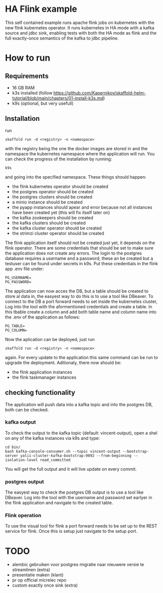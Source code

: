 # HA Flink example

This self contained example runs apache flink jobs on kubernetes with the new flink kubernetes operator. It runs kubernetes in HA mode with a kafka source and jdbc sink, enabling tests with both the HA mode as flink and the full exactly-once semantics of the kafka to jdbc pipeline.

# How to run
## Requirements
- 16 GB RAM
- k3s installed (follow https://github.com/Kapernikov/skaffold-helm-tutorial/blob/main/chapters/01-install-k3s.md)
- k9s (optional, but very usefull)

## Installation
run
```
skaffold run -d <registry> -n <namespace>
```
with the registry being the one the docker images are stored in and the namespace the kubernetes namespace where the application will run.
You can check the progress of the installation by running:
```
k9s
```
and going into the specified namespace. These things should happen:

- the flink kubernetes operator should be created
- the postgres operator should be created
- the postgres clusters should be created
- a minio instance should be created
- the pyapp instances should apear and error because not all instances have been created yet (this will fix itself later on)
- the kafka zookeepers should be created
- the kafka clusters should be created
- the kafka cluster operator should be created
- the strimzi cluster operator should be created

The flink application itself should not be created just yet, it depends on the flink operator. There are some credentials that should be set to make sure the application does not create any errors. The login to the postgres database requires a username and a password, these an be created but a testuser can be found under secrets in k9s. Put these credentials in the flink app .env file under:
```
PG_USERNAME=
PG_PASSWORD=
```
The application can now acces the DB, but a table should be created to store al data in, the easyest way to do this is to use a tool like DBeaver. To connect to the DB a port forward needs to set inside the kubernetes cluster, Log into the tool with the aformentioned credentials and create a table. In this tbable create a column and add both table name and column name into the .env of the application as follows:
```
PG_TABLE=
PG_COLUMN=
```
Now the aplication can be deployed, just run
```
skaffold run -d <registry> -n <namespace>
```
again. For every update to the application this same command can be run to upgrade the deployment. Aditionaly, there now should be:

- the flink application instances
- the flink taskmanager instances

## checking functionality

The application will push data into a kafka topic and into the postgres DB, both can be checked.
### kafka output
To check the output to the kafka topic (default: vincent-output), open a shel on any of the kafka instances via k9s and type:
```
cd bin/
bash kafka-console-consumer.sh --topic vincent-output --bootstrap-server yalii-cluster-kafka-bootstrap:9092 --from-beginning --isolation-level read_committed
```
You will get the full output and it will live update on every commit.
### postgres output
The easyest way to check the postgres DB output is to use a tool like DBeaver. Log into the tool with the username and password set earlyer in the flink application and navigate to the created table.

### Flink operation
To use the visual tool for flink a port forward needs to be set up to the REST service for flink. Once this is setup just navigate to the setup port.
# TODO
 - alembic gebruiken voor postgres migratie naar nieuwere versie te streamlinen (extra)
 - presentatie maken (klant)
 - pr op official micrelec repo
 - custom exactly once sink (extra)
